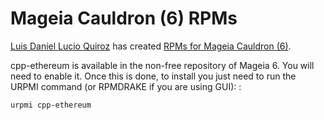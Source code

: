 Mageia Cauldron (6) RPMs
========================

[Luis Daniel Lucio Quiroz](https://github.com/daniel-lucio) has created
[RPMs for Mageia Cauldron
(6)](http://inside-out.xyz/technology/cpp-ethereum-1-3-0-rpm-for-mageia-6.html).

cpp-ethereum is available in the non-free repository of Mageia 6. You
will need to enable it. Once this is done, to install you just need to
run the URPMI command (or RPMDRAKE if you are using GUI): :

    urpmi cpp-ethereum
